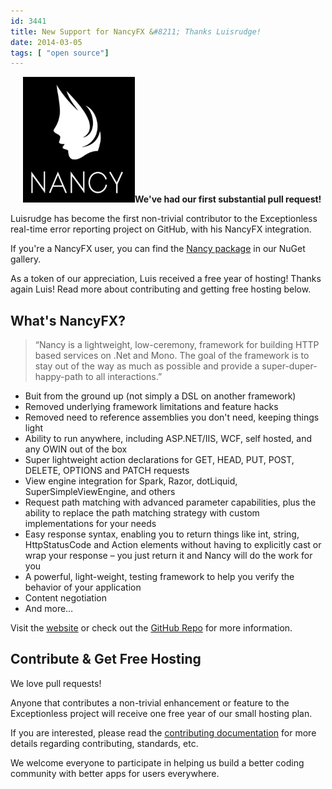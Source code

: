 ```yaml
---
id: 3441
title: New Support for NancyFX &#8211; Thanks Luisrudge!
date: 2014-03-05
tags: [ "open source"]
---
```

**<img loading="lazy" class="alignright  wp-image-3443" style="margin-left:20px;" alt="NancyFX Logo" src="/assets/logo.png" width="179" height="201" data-id="3443" />We've had our first substantial pull request!**

Luisrudge has become the first non-trivial contributor to the Exceptionless real-time error reporting project on GitHub, with his NancyFX integration.

If you're a NancyFX user, you can find the <a title="Exceptionless NancyFX package on NuGet" href="http://www.nuget.org/packages/Exceptionless.Nancy/" target="_blank">Nancy package</a> in our NuGet gallery.

As a token of our appreciation, Luis received a free year of hosting! Thanks again Luis! Read more about contributing and getting free hosting below.<!--more-->

## What's NancyFX?

> &#8220;Nancy is a lightweight, low-ceremony, framework for building HTTP based services on .Net and Mono. The goal of the framework is to stay out of the way as much as possible and provide a super-duper-happy-path to all interactions.&#8221;

* Buit from the ground up (not simply a DSL on another framework)
* Removed underlying framework limitations and feature hacks
* Removed need to reference assemblies you don't need, keeping things light
* Ability to run anywhere, including ASP.NET/IIS, WCF, self hosted, and any OWIN out of the box
* Super lightweight action declarations for GET, HEAD, PUT, POST, DELETE, OPTIONS and PATCH requests
* View engine integration for Spark, Razor, dotLiquid, SuperSimpleViewEngine, and others
* Request path matching with advanced parameter capabilities, plus the ability to replace the path matching strategy with custom implementations for your needs
* Easy response syntax, enabling you to return things like int, string, HttpStatusCode and Action elements without having to explicitly cast or wrap your response &#8211; you just return it and Nancy will do the work for you
* A powerful, light-weight, testing framework to help you verify the behavior of your application
* Content negotiation
* And more&#8230;

Visit the <a title="NancyFX Website" href="http://nancyfx.org/" target="_blank">website</a> or check out the <a title="NancyFX on GitHub" href="https://github.com/NancyFx/Nancy" target="_blank">GitHub Repo</a> for more information.

## Contribute & Get Free Hosting

We love pull requests!

Anyone that contributes a non-trivial enhancement or feature to the Exceptionless project will receive one free year of our small hosting plan.

If you are interested, please read the <a title="Contributing to Exceptionless" href="https://github.com/exceptionless/Exceptionless/blob/master/CONTRIBUTING.md" target="_blank">contributing documentation</a> for more details regarding contributing, standards, etc.

We welcome everyone to participate in helping us build a better coding community with better apps for users everywhere.
